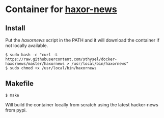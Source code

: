 # Container for [haxor-news]( https://github.com/donnemartin/haxor-news)

## Install 
Put the *haxornews* script in the PATH and it will download the container if not locally available.
```
$ sudo bash -c "curl -L https://raw.githubusercontent.com/sthysel/docker-haxornews/master/haxornews > /usr/local/bin/haxornews"
$ sudo chmod +x /usr/local/bin/haxornews
```

## Makefile
```
$ make 
```

Will build the container locally from scratch using the latest hacker-news from pypi.

